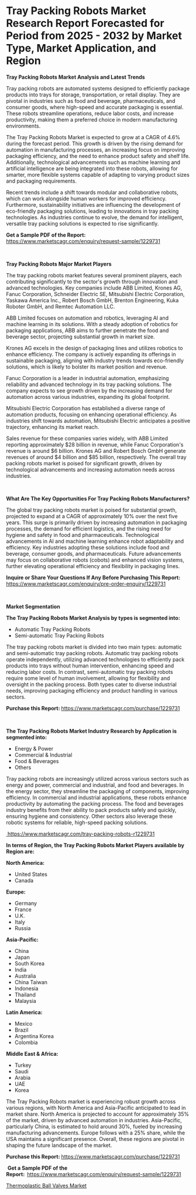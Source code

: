 <p><h1>Tray Packing Robots Market Research Report Forecasted for Period from 2025 -  2032 by Market Type, Market Application, and Region</h1></p><p><strong>Tray Packing Robots Market Analysis and Latest Trends</strong></p>
<p><p>Tray packing robots are automated systems designed to efficiently package products into trays for storage, transportation, or retail display. They are pivotal in industries such as food and beverage, pharmaceuticals, and consumer goods, where high-speed and accurate packaging is essential. These robots streamline operations, reduce labor costs, and increase productivity, making them a preferred choice in modern manufacturing environments.</p><p>The Tray Packing Robots Market is expected to grow at a CAGR of 4.6% during the forecast period. This growth is driven by the rising demand for automation in manufacturing processes, an increasing focus on improving packaging efficiency, and the need to enhance product safety and shelf life. Additionally, technological advancements such as machine learning and artificial intelligence are being integrated into these robots, allowing for smarter, more flexible systems capable of adapting to varying product sizes and packaging requirements.</p><p>Recent trends include a shift towards modular and collaborative robots, which can work alongside human workers for improved efficiency. Furthermore, sustainability initiatives are influencing the development of eco-friendly packaging solutions, leading to innovations in tray packing technologies. As industries continue to evolve, the demand for intelligent, versatile tray packing solutions is expected to rise significantly.</p></p>
<p><strong>Get a Sample PDF of the Report:&nbsp;</strong> <a href="https://www.marketscagr.com/enquiry/request-sample/1229731?utm_campaign=3432&utm_medium=2&utm_source=Github&utm_content=ia&utm_term=12042025&utm_id=tray-packing-robots">https://www.marketscagr.com/enquiry/request-sample/1229731</a></p>
<p>&nbsp;</p>
<p><strong>Tray Packing Robots Major Market Players</strong></p>
<p><p>The tray packing robots market features several prominent players, each contributing significantly to the sector's growth through innovation and advanced technologies. Key companies include ABB Limited, Krones AG, Fanuc Corporation, Schneider Electric SE, Mitsubishi Electric Corporation, Yaskawa America Inc., Robert Bosch GmbH, Brenton Engineering, Kuka Roboter GmbH, and Remtec Automation LLC.</p><p>ABB Limited focuses on automation and robotics, leveraging AI and machine learning in its solutions. With a steady adoption of robotics for packaging applications, ABB aims to further penetrate the food and beverage sector, projecting substantial growth in market size.</p><p>Krones AG excels in the design of packaging lines and utilizes robotics to enhance efficiency. The company is actively expanding its offerings in sustainable packaging, aligning with industry trends towards eco-friendly solutions, which is likely to bolster its market position and revenue.</p><p>Fanuc Corporation is a leader in industrial automation, emphasizing reliability and advanced technology in its tray packing solutions. The company expects to see growth driven by the increasing demand for automation across various industries, expanding its global footprint.</p><p>Mitsubishi Electric Corporation has established a diverse range of automation products, focusing on enhancing operational efficiency. As industries shift towards automation, Mitsubishi Electric anticipates a positive trajectory, enhancing its market reach.</p><p>Sales revenue for these companies varies widely, with ABB Limited reporting approximately $28 billion in revenue, while Fanuc Corporation's revenue is around $6 billion. Krones AG and Robert Bosch GmbH generate revenues of around $4 billion and $85 billion, respectively. The overall tray packing robots market is poised for significant growth, driven by technological advancements and increasing automation needs across industries.</p></p>
<p>&nbsp;</p>
<p><strong>What Are The Key Opportunities For Tray Packing Robots Manufacturers?</strong></p>
<p><p>The global tray packing robots market is poised for substantial growth, projected to expand at a CAGR of approximately 10% over the next five years. This surge is primarily driven by increasing automation in packaging processes, the demand for efficient logistics, and the rising need for hygiene and safety in food and pharmaceuticals. Technological advancements in AI and machine learning enhance robot adaptability and efficiency. Key industries adopting these solutions include food and beverage, consumer goods, and pharmaceuticals. Future advancements may focus on collaborative robots (cobots) and enhanced vision systems, further elevating operational efficiency and flexibility in packaging lines.</p></p>
<p><strong>Inquire or Share Your Questions If Any Before Purchasing This Report:</strong> <a href="https://www.marketscagr.com/enquiry/pre-order-enquiry/1229731?utm_campaign=3432&utm_medium=2&utm_source=Github&utm_content=ia&utm_term=12042025&utm_id=tray-packing-robots">https://www.marketscagr.com/enquiry/pre-order-enquiry/1229731</a></p>
<p>&nbsp;</p>
<p><strong>Market Segmentation</strong></p>
<p><strong>The Tray Packing Robots Market Analysis by types is segmented into:</strong></p>
<p><ul><li>Automatic Tray Packing Robots</li><li>Semi-automatic Tray Packing Robots</li></ul></p>
<p><p>The tray packing robots market is divided into two main types: automatic and semi-automatic tray packing robots. Automatic tray packing robots operate independently, utilizing advanced technologies to efficiently pack products into trays without human intervention, enhancing speed and reducing labor costs. In contrast, semi-automatic tray packing robots require some level of human involvement, allowing for flexibility and oversight in the packing process. Both types cater to diverse industrial needs, improving packaging efficiency and product handling in various sectors.</p></p>
<p><strong>Purchase this Report:&nbsp;</strong><a href="https://www.marketscagr.com/purchase/1229731?utm_campaign=3432&utm_medium=2&utm_source=Github&utm_content=ia&utm_term=12042025&utm_id=tray-packing-robots">https://www.marketscagr.com/purchase/1229731</a></p>
<p>&nbsp;</p>
<p><strong>The Tray Packing Robots Market Industry Research by Application is segmented into:</strong></p>
<p><ul><li>Energy & Power</li><li>Commercial & Industrial</li><li>Food & Beverages</li><li>Others</li></ul></p>
<p><p>Tray packing robots are increasingly utilized across various sectors such as energy and power, commercial and industrial, and food and beverages. In the energy sector, they streamline the packaging of components, improving efficiency. In commercial and industrial applications, these robots enhance productivity by automating the packing process. The food and beverages industry benefits from their ability to pack products safely and quickly, ensuring hygiene and consistency. Other sectors also leverage these robotic systems for reliable, high-speed packing solutions.</p></p>
<p><a href="https://www.marketscagr.com/tray-packing-robots-r1229731?utm_campaign=3432&utm_medium=2&utm_source=Github&utm_content=ia&utm_term=12042025&utm_id=tray-packing-robots">&nbsp;https://www.marketscagr.com/tray-packing-robots-r1229731</a></p>
<p><strong>In terms of Region, the Tray Packing Robots Market Players available by Region are:</strong></p>
<p>
    <p> <strong> North America: </strong>
        <ul>
            <li>United States</li>
            <li>Canada</li>
        </ul>
        </p> 
    <p> <strong> Europe: </strong>
        <ul>
            <li>Germany</li>
            <li>France</li>
            <li>U.K.</li>
            <li>Italy</li>
            <li>Russia</li>
        </ul>
        </p> 
    <p> <strong> Asia-Pacific: </strong>
        <ul>
            <li>China</li>
            <li>Japan</li>
            <li>South Korea</li>
            <li>India</li>
            <li>Australia</li>
            <li>China Taiwan</li>
            <li>Indonesia</li>
            <li>Thailand</li>
            <li>Malaysia</li>
        </ul>
        </p> 
    <p> <strong> Latin America: </strong>
        <ul>
            <li>Mexico</li>
            <li>Brazil</li>
            <li>Argentina Korea</li>
            <li>Colombia</li>
        </ul>
        </p> 
    <p> <strong> Middle East & Africa: </strong>
        <ul>
            <li>Turkey</li>
            <li>Saudi</li>
            <li>Arabia</li>
            <li>UAE</li>
            <li>Korea</li>
        </ul>
    </p>
    </p>
<p><p>The Tray Packing Robots market is experiencing robust growth across various regions, with North America and Asia-Pacific anticipated to lead in market share. North America is projected to account for approximately 35% of the market, driven by advanced automation in industries. Asia-Pacific, particularly China, is estimated to hold around 30%, fueled by increasing manufacturing advancements. Europe follows with a 25% share, while the USA maintains a significant presence. Overall, these regions are pivotal in shaping the future landscape of the market.</p></p>
<p><strong>Purchase this Report: </strong><a href="https://www.marketscagr.com/purchase/1229731?utm_campaign=3432&utm_medium=2&utm_source=Github&utm_content=ia&utm_term=12042025&utm_id=tray-packing-robots">https://www.marketscagr.com/purchase/1229731</a></p>
<p>&nbsp;<strong>Get a Sample PDF of the Report:&nbsp;&nbsp;</strong><a href="https://www.marketscagr.com/enquiry/request-sample/1229731?utm_campaign=3432&utm_medium=2&utm_source=Github&utm_content=ia&utm_term=12042025&utm_id=tray-packing-robots">https://www.marketscagr.com/enquiry/request-sample/1229731</a></p>
<p><strong></strong></p>
<p><p><a href="https://github.com/osbornrdaflalo/Market-Research-Report-List-1/blob/main/thermoplastic-ball-valves-market.md?utm_campaign=3432&utm_medium=2&utm_source=Github&utm_content=ia&utm_term=12042025&utm_id=tray-packing-robots">Thermoplastic Ball Valves Market</a></p></p>